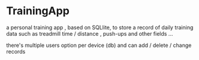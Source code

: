 # TrainingApp

a personal training app , based on SQLlite, 
to store a record of daily training data
such as treadmill time / distance , push-ups
and other fields ... 

there's multiple users option per device (db)
and can add / delete / change records
